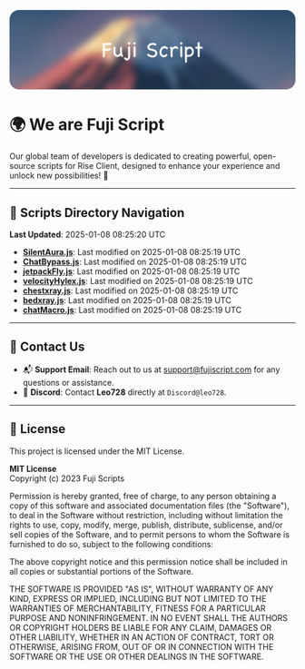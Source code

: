 ![Banner](.github/b.webp)

# 🌍 **We are Fuji Script**

Our global team of developers is dedicated to creating powerful, open-source scripts for Rise Client, designed to enhance your experience and unlock new possibilities! 🌟

---
<!-- SCRIPTS_NAVIGATION_START -->
## 📂 **Scripts Directory Navigation**

**Last Updated**: 2025-01-08 08:25:20 UTC

- **[SilentAura.js](scripts/SilentAura.js)**: Last modified on 2025-01-08 08:25:19 UTC
- **[ChatBypass.js](scripts/ChatBypass.js)**: Last modified on 2025-01-08 08:25:19 UTC
- **[jetpackFly.js](scripts/jetpackFly.js)**: Last modified on 2025-01-08 08:25:19 UTC
- **[velocityHylex.js](scripts/velocityHylex.js)**: Last modified on 2025-01-08 08:25:19 UTC
- **[chestxray.js](scripts/chestxray.js)**: Last modified on 2025-01-08 08:25:19 UTC
- **[bedxray.js](scripts/bedxray.js)**: Last modified on 2025-01-08 08:25:19 UTC
- **[chatMacro.js](scripts/chatMacro.js)**: Last modified on 2025-01-08 08:25:19 UTC

<!-- SCRIPTS_NAVIGATION_END -->

---

## 💬 **Contact Us**  
- 📬 **Support Email**: Reach out to us at [support@fujiscript.com](mailto:support@fujiscript.com) for any questions or assistance.  
- 💬 **Discord**: Contact **Leo728** directly at `Discord@leo728`.

---

## 📜 **License**

This project is licensed under the MIT License.  

**MIT License**  
Copyright (c) 2023 Fuji Scripts  

Permission is hereby granted, free of charge, to any person obtaining a copy of this software and associated documentation files (the "Software"), to deal in the Software without restriction, including without limitation the rights to use, copy, modify, merge, publish, distribute, sublicense, and/or sell copies of the Software, and to permit persons to whom the Software is furnished to do so, subject to the following conditions:  

The above copyright notice and this permission notice shall be included in all copies or substantial portions of the Software.  

THE SOFTWARE IS PROVIDED "AS IS", WITHOUT WARRANTY OF ANY KIND, EXPRESS OR IMPLIED, INCLUDING BUT NOT LIMITED TO THE WARRANTIES OF MERCHANTABILITY, FITNESS FOR A PARTICULAR PURPOSE AND NONINFRINGEMENT. IN NO EVENT SHALL THE AUTHORS OR COPYRIGHT HOLDERS BE LIABLE FOR ANY CLAIM, DAMAGES OR OTHER LIABILITY, WHETHER IN AN ACTION OF CONTRACT, TORT OR OTHERWISE, ARISING FROM, OUT OF OR IN CONNECTION WITH THE SOFTWARE OR THE USE OR OTHER DEALINGS IN THE SOFTWARE.  
